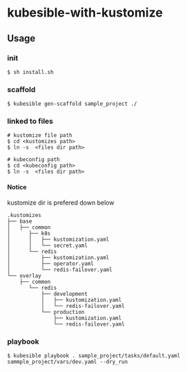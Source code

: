 # kubesible-with-kustomize

## Usage

### init
```
$ sh install.sh
```

### scaffold
```
$ kubesible gen-scaffold sample_project ./
```

### linked to files
```
# kustomize file path
$ cd <kustomizes path>
$ ln -s  <files dir path>

# kubeconfig path
$ cd <kubeconfig path>
$ ln -s  <files dir path>
```

#### Notice
kustomize dir is prefered down below
``` sample
.kustomizes
├── base
│   ├── common
│      ├── k8s
│      │   ├── kustomization.yaml
│      │   └── secret.yaml
│      └── redis
│          ├── kustomization.yaml
│          ├── operator.yaml
│          └── redis-failover.yaml
└── overlay
    ├── common
       └── redis
           ├── development
           │   ├── kustomization.yaml
           │   └── redis-failover.yaml
           └── production
               ├── kustomization.yaml
               └── redis-failover.yaml
```

### playbook
```
$ kubesible playbook . sample_project/tasks/default.yaml sammple_project/vars/dev.yaml --dry_run
```

